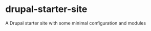 drupal-starter-site
===================

A Drupal starter site with some minimal configuration and modules
